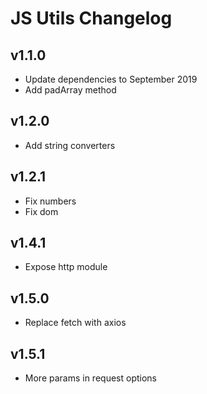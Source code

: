 # JS Utils Changelog

## v1.1.0

- Update dependencies to September 2019
- Add padArray method

## v1.2.0

- Add string converters

## v1.2.1

- Fix numbers
- Fix dom

## v1.4.1

- Expose http module

## v1.5.0

- Replace fetch with axios

## v1.5.1

- More params in request options

